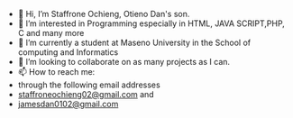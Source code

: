 - 👋 Hi, I’m Staffrone Ochieng, Otieno Dan's son.
- 👀 I’m interested in  Programming especially in HTML, JAVA SCRIPT,PHP, C and many more
- 🌱 I’m currently a student at Maseno University in the School of computing and Informatics
- 💞️ I’m looking to collaborate on as many projects as I can.
- 📫 How to reach me:
- through the following email addresses
- staffroneochieng02@gmail.com and
- jamesdan0102@gmail.com

<!---
kwarugithub/kwarugithub is a ✨ special ✨ repository because its `README.md` (this file) appears on your GitHub profile.
You can click the Preview link to take a look at your changes.
--->

